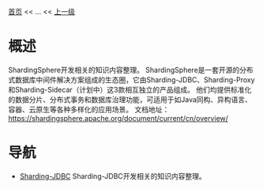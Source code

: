 [首页](/index.md) << ... << [上一级](../index.md)

# 概述
ShardingSphere开发相关的知识内容整理。
ShardingSphere是一套开源的分布式数据库中间件解决方案组成的生态圈，它由Sharding-JDBC、Sharding-Proxy和Sharding-Sidecar（计划中）这3款相互独立的产品组成。 他们均提供标准化的数据分片、分布式事务和数据库治理功能，可适用于如Java同构、异构语言、容器、云原生等各种多样化的应用场景。
文档地址：https://shardingsphere.apache.org/document/current/cn/overview/

# 导航

- [Sharding-JDBC](Sharding-JDBC/index.md)
    Sharding-JDBC开发相关的知识内容整理。
    


